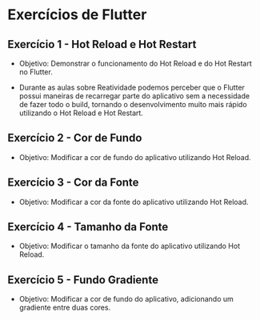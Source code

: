 # Exercícios de Flutter

## Exercício 1 - Hot Reload e Hot Restart

- Objetivo: Demonstrar o funcionamento do Hot Reload e do Hot Restart no Flutter.

- Durante as aulas sobre Reatividade podemos perceber que o Flutter possui maneiras de recarregar parte do aplicativo sem a necessidade de fazer todo o build, tornando o desenvolvimento muito mais rápido utilizando o Hot Reload e Hot Restart.

## Exercício 2 - Cor de Fundo

- Objetivo: Modificar a cor de fundo do aplicativo utilizando Hot Reload.

## Exercício 3 - Cor da Fonte

- Objetivo: Modificar a cor da fonte do aplicativo utilizando Hot Reload.

## Exercício 4 - Tamanho da Fonte

- Objetivo: Modificar o tamanho da fonte do aplicativo utilizando Hot Reload.

## Exercício 5 - Fundo Gradiente

- Objetivo: Modificar a cor de fundo do aplicativo, adicionando um gradiente entre duas cores.
